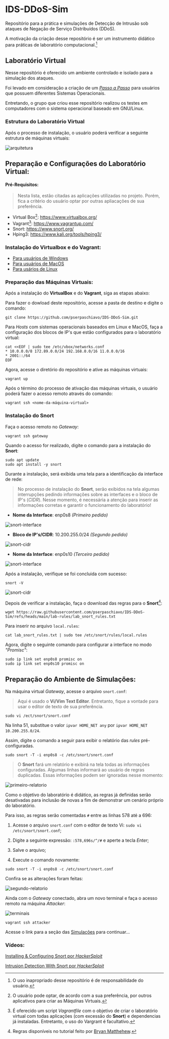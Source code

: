 # IDS-DDoS-Sim

Repositório para a prática e simulações de Detecção de Intrusão sob ataques de Negação de Serviço Distribuídos (DDoS).

A motivação da criação desse repositório é ser um instrumento didático para práticas de laboratório computacional.[^*] 


## Laboratório Virtual

Nesse repositório é oferecido um ambiente controlado e isolado para a simulação dos ataques.

Foi levado em consideração a criação de um [*Passo a Passo*](https://github.com/pserpaschiavo/IDS-DDoS-Sim/blob/main/INSTALLATION.md#guia-para-instala%C3%A7%C3%A3o-do-virtualbox-e-do-vagrant) para usuários que possuem diferentes Sistemas Operacionais. 

Entretando, o grupo que criou esse repositório realizou os testes em computadores com o sistema operacional baseado em GNU/Linux.

### Estrutura do Laboratório Virtual

Após o processo de instalação, o usuário poderá verificar a seguinte estrutura de máquinas virtuais:

![arquitetura](images/estrutura_ids_ddos_sim.drawio.png)

## Preparação e Configurações do Laboratório Virtual:
#### Pré-Requisitos:

> Nesta lista, estão citadas as aplicações utilizadas no projeto. Porém, fica a critério do usuário optar por outras apliacações de sua preferência.

- Virtual Box[^1]: https://www.virtualbox.org/
- Vagrant[^2]: https://www.vagrantup.com/
- Snort: https://www.snort.org/
- Hping3: https://www.kali.org/tools/hping3/


### Instalação do Virtualbox e do Vagrant:

- [Para usuários de Windows](https://github.com/pserpaschiavo/IDS-DDoS-Sim/blob/main/INSTALLATION.md#windows)
- [Para usuários de MacOS](https://github.com/pserpaschiavo/IDS-DDoS-Sim/blob/main/INSTALLATION.md#macos)
- [Para usários de Linux](https://github.com/pserpaschiavo/IDS-DDoS-Sim/blob/main/INSTALLATION.md#linux)

### Preparação das Máquinas Virtuais:

Após a instalação do **VirtualBox** e do **Vagrant**, siga as etapas abaixo:

Para fazer o dowload deste repositório, acesse a pasta de destino e digite o comando:

```
git clone https://github.com/pserpaschiavo/IDS-DDoS-Sim.git
```

Para *Hosts* com sistemas operacionais baseados em Linux e MacOS, faça a configuração dos blocos de IP's que estão configurados para o laboratório virtual:

```
cat <<EOF | sudo tee /etc/vbox/networks.conf
* 10.0.0.0/8 172.89.0.0/24 192.168.0.0/16 11.0.0.0/16
* 2001::/64
EOF
```

Agora, acesse o diretório do repositório e ative as máquinas virtuais:
```
vagrant up
```

Após o término do processo de ativação das máquinas virtuais, o usuário poderá fazer o acesso remoto através do comando:

```
vagrant ssh <nome-da-máquina-virtual>
```

### Instalação do **Snort**

Faça o acesso remoto no *Gateway*:
```
vagrant ssh gateway
```

Quando o acesso for realizado, digite o comando para a instalação do **Snort**:

```
sudo apt update
sudo apt install -y snort 
```

Durante a instalação, será exibida uma tela para a identificação da interface de rede:

> No processo de instalação do **Snort**, serão exibidos na tela algumas interrupções pedindo informações sobre as interfaces e o bloco de IP's (*CIDR*). Nesse momento, é necessária a atenção para inserir as informações corretas e garantir o funcionamento do laboratório! 

- **Nome da Interface**: enp0s8 *(Primeiro pedido)*

![snort-interface](images/interface-entrada.png)

- **Bloco de IP's/CIDR**: 10.200.255.0/24 *(Segundo pedido)*

![snort-cidr](images/cidr.png)

- **Nome da Interface**: enp0s10 *(Terceiro pedido)*

![snort-interface](images/interface-saida.png)

Após a instalação, verifique se foi concluida com sucesso:

```
snort -V
```

![snort-cidr](images/check-ok.png)

Depois de verificar a instalação, faça o download das regras para o **Snort**[^4]:
```
wget https://raw.githubusercontent.com/pserpaschiavo/IDS-DDoS-Sim/refs/heads/main/lab-rules/lab_snort_rules.txt
```

Para inserir no arquivo `local.rules`:
```
cat lab_snort_rules.txt | sudo tee /etc/snort/rules/local.rules
```

Agora, digite o seguinte comando para configurar a interface no modo *"Promisc"*:
```
sudo ip link set enp0s8 promisc on
sudo ip link set enp0s10 promisc on
```

## Preparação do Ambiente de Simulações:

Na máquina virtual *Gateway*, acesse o arquivo `snort.conf`:

> Aqui é usado o **Vi/Vim Text Editor**. Entretanto, fique a vontade para usar o editor de texto de sua preferência.

```
sudo vi /ect/snort/snort.conf
```

Na linha 51, substitue o valor `ipvar HOME_NET any` por `ipvar HOME_NET 10.200.255.0/24`.

Assim, digite o comando a seguir para exibir o relatório das *rules* pré-configuradas.

```
sudo snort -T -i enp0s8 -c /etc/snort/snort.conf
```

> O **Snort** fará um relatório e exibirá na tela todas as informações configuradas. Algumas linhas informará ao usuário de regras duplicadas. Essas informações podem ser ignoradas nesse momento:

![primeiro-relatorio](images/primeiro-relatorio.png)

Como o objetivo do laboratório é didático, as regras já definidas serão desativadas para inclusão de novas a fim de demonstrar um cenário próprio do laboratório.

Para isso, as regras serão comentadas `#` entre as linhas 578 até a 696:

1. Acesse o arquivo `snort.conf` com o editor de texto Vi: `sudo vi /etc/snort/snort.conf`;

2. Digite a seguinte expressão: `:578,696s/^/#` e aperte a tecla *Enter*;

3. Salve o arquivo;

4. Execute o comando novamente:  

```
sudo snort -T -i enp0s8 -c /etc/snort/snort.conf
```

Confira se as alterações foram feitas:

![segundo-relatorio](images/segundo-relatorio.png)


Ainda com o *Gateway* conectado, abra um novo terminal e faça o acesso remoto na máquina *Attacker*:

![terminais](images/terminais.png)

```
vagrant ssh attacker
```

Acesse o link para a seção das [Simulações]() para continuar...


### Vídeos:

[Installing & Configuring Snort por *HackerSploit*](https://www.youtube.com/watch?v=U6xMp-MIEfA)

[Intrusion Detection With Snort por *HackerSploit*](https://www.youtube.com/watch?v=Gh0sweT-G30)


[^1]: O usuário pode optar, de acordo com a sua preferência, por outros aplicativos para criar as Máquinas Virtuais.
[^2]: É oferecido um script *Vagrantfile* com o objetivo de criar o laboratório virtual com todas aplicações (com excessão do **Snort**) e dependencias já instaladas. Entretanto, o uso do Vargrant é facultativo.
[^*]: O uso inapropriado desse repositório é de responsabilidade do usuário.
[^4]: Regras disponíveis no tutorial feito por [Bryan Matthehew](https://medium.com/@bmatth21/detecting-ddos-attacks-and-port-scanning-techniques-with-snort-11e249a5eba9).
